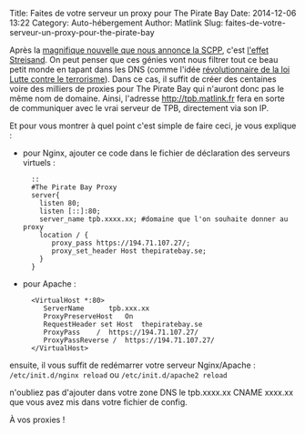 Title: Faites de votre serveur un proxy pour The Pirate Bay
Date: 2014-12-06 13:22
Category: Auto-hébergement
Author: Matlink
Slug: faites-de-votre-serveur-un-proxy-pour-the-pirate-bay

Après la [magnifique nouvelle que nous annonce la
SCPP](http://www.numerama.com/magazine/31495-the-pirate-bay-sera-bloque-en-france-avec-ses-miroirs.html),
c'est [l'effet
Streisand](https://fr.wikipedia.org/wiki/Effet_Streisand). On peut
penser que ces génies vont nous filtrer tout ce beau petit monde en
tapant dans les DNS (comme l'idée [révolutionnaire de la loi Lutte
contre le
terrorisme](http://www.linformaticien.com/actualites/id/34237/le-blocage-dns-retenu-par-les-deputes-pour-lutter-contre-le-terrorisme.aspx)).
Dans ce cas, il suffit de créer des centaines voire des milliers de
proxies pour The Pirate Bay qui n'auront donc pas le même nom de
domaine. Ainsi, l'adresse http://tpb.matlink.fr fera en sorte de
communiquer avec le vrai serveur de TPB, directement via son IP.

Et pour vous montrer à quel point c'est simple de faire ceci, je vous
explique :

- pour Nginx, ajouter ce code dans le fichier de déclaration des serveurs virtuels :

        ::
        #The Pirate Bay Proxy 
        server{
          listen 80;
          listen [::]:80;
          server_name tpb.xxxx.xx; #domaine que l'on souhaite donner au proxy
          location / {
             proxy_pass https://194.71.107.27/;
             proxy_set_header Host thepiratebay.se;
          }
        }

- pour Apache :

        <VirtualHost *:80>
           ServerName      tpb.xxx.xx
           ProxyPreserveHost   On
           RequestHeader set Host  thepiratebay.se
           ProxyPass    /  https://194.71.107.27/
           ProxyPassReverse /  https://194.71.107.27/
        </VirtualHost>

ensuite, il vous suffit de redémarrer votre serveur Nginx/Apache :
``/etc/init.d/nginx reload`` ou ``/etc/init.d/apache2 reload``

n'oubliez pas d'ajouter dans votre zone DNS le tpb.xxxx.xx CNAME xxxx.xx
que vous avez mis dans votre fichier de config.

À vos proxies !
